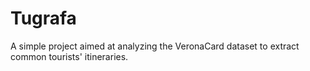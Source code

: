 # Tugrafa

A simple project aimed at analyzing the VeronaCard dataset to extract common tourists' itineraries.